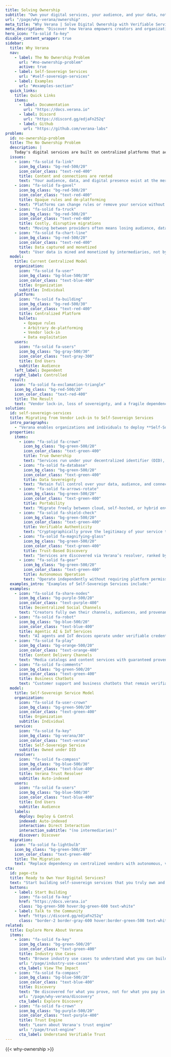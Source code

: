 ```yaml
---
title: Solving Ownership
subtitle: "Own your digital services, your audience, and your data, not just rent them from centralized platforms."
url: "/page/why-verana/ownership"
meta_title: "Why Verana | Solve Digital Ownership with Verifiable Services"
meta_description: "Discover how Verana empowers creators and organizations to own services, audiences, and data with verifiable credentials and portable trust infrastructure."
hero_icon: "fa-solid fa-key"
disable_content_wrapper: true
sidebar:
  title: Why Verana
  nav:
    - label: The No Ownership Problem
      url: "#no-ownership-problem"
      active: true
    - label: Self-Sovereign Services
      url: "#self-sovereign-services"
    - label: Examples
      url: "#examples-section"
  quick_links:
    title: Quick Links
    items:
      - label: Documentation
        url: "https://docs.verana.io"
      - label: Discord
        url: "https://discord.gg/edjaFn252q"
      - label: Github
        url: "https://github.com/verana-labs"
problem:
  id: no-ownership-problem
  title: The No Ownership Problem
  description: |
    Today's digital services are built on centralized platforms that act as gatekeepers. Whether it's a social network, an app store, or a SaaS provider, organizations and individuals rarely own their services or their audiences.
  issues:
    - icon: "fa-solid fa-link"
      icon_bg_class: "bg-red-500/20"
      icon_color_class: "text-red-400"
      title: Content and connections are rented
      text: "Your audience, data, and digital presence exist at the mercy of platform policies."
    - icon: "fa-solid fa-gavel"
      icon_bg_class: "bg-red-500/20"
      icon_color_class: "text-red-400"
      title: Opaque rules and de-platforming
      text: "Platforms can change rules or remove your service without warning or recourse."
    - icon: "fa-solid fa-truck"
      icon_bg_class: "bg-red-500/20"
      icon_color_class: "text-red-400"
      title: Costly, disruptive migrations
      text: "Moving between providers often means losing audience, data, and starting from scratch."
    - icon: "fa-solid fa-chart-line"
      icon_bg_class: "bg-red-500/20"
      icon_color_class: "text-red-400"
      title: Data captured and monetized
      text: "User data is mined and monetized by intermediaries, not by service owners."
  model:
    title: Current Centralized Model
    organization:
      icon: "fa-solid fa-user"
      icon_bg_class: "bg-blue-500/30"
      icon_color_class: "text-blue-400"
      title: Organization
      subtitle: Individual
    platform:
      icon: "fa-solid fa-building"
      icon_bg_class: "bg-red-500/30"
      icon_color_class: "text-red-400"
      title: Centralized Platform
      bullets:
        - Opaque rules
        - Arbitrary de-platforming
        - Vendor lock-in
        - Data exploitation
    users:
      icon: "fa-solid fa-users"
      icon_bg_class: "bg-gray-500/30"
      icon_color_class: "text-gray-300"
      title: End Users
      subtitle: Audience
    left_label: Dependent
    right_label: Controlled
  result:
    icon: "fa-solid fa-exclamation-triangle"
    icon_bg_class: "bg-red-500/20"
    icon_color_class: "text-red-400"
    title: The Result
    text: "Vendor lock-in, loss of sovereignty, and a fragile dependency on centralized operators."
solution:
  id: self-sovereign-services
  title: Migrating from Vendor Lock-in to Self-Sovereign Services
  intro_paragraphs:
    - "Verana enables organizations and individuals to deploy **Self-Sovereign Services**: digital services they fully own and control. Built on verifiable credentials and decentralized trust registries, these services are portable, provable, and free from platform lock-in."
  properties:
    items:
      - icon: "fa-solid fa-crown"
        icon_bg_class: "bg-green-500/20"
        icon_color_class: "text-green-400"
        title: True Ownership
        text: "Services run under your decentralized identifier (DID), not under a platform account."
      - icon: "fa-solid fa-database"
        icon_bg_class: "bg-green-500/20"
        icon_color_class: "text-green-400"
        title: Data Sovereignty
        text: "Retain full control over your data, audience, and connections at all times."
      - icon: "fa-solid fa-arrows-rotate"
        icon_bg_class: "bg-green-500/20"
        icon_color_class: "text-green-400"
        title: Portability
        text: "Migrate freely between cloud, self-hosted, or hybrid environments without losing trust or discoverability."
      - icon: "fa-solid fa-shield-check"
        icon_bg_class: "bg-green-500/20"
        icon_color_class: "text-green-400"
        title: Verifiable Authenticity
        text: "Cryptographically prove the legitimacy of your service to users and partners."
      - icon: "fa-solid fa-magnifying-glass"
        icon_bg_class: "bg-green-500/20"
        icon_color_class: "text-green-400"
        title: Trust-Based Discovery
        text: "Services are discovered via Verana’s resolver, ranked by credentials—not ad budgets."
      - icon: "fa-solid fa-gear"
        icon_bg_class: "bg-green-500/20"
        icon_color_class: "text-green-400"
        title: Autonomous Operation
        text: "Operate independently without requiring platform permissions or approvals."
  examples_intro: "Examples of Self-Sovereign Services include:"
  examples:
    - icon: "fa-solid fa-share-nodes"
      icon_bg_class: "bg-purple-500/20"
      icon_color_class: "text-purple-400"
      title: Decentralized Social Channels
      text: "Creators fully own their channels, audiences, and provenance."
    - icon: "fa-solid fa-robot"
      icon_bg_class: "bg-blue-500/20"
      icon_color_class: "text-blue-400"
      title: Agentic AI & IoT Services
      text: "AI agents and IoT devices operate under verifiable credentials with provable ownership."
    - icon: "fa-solid fa-play"
      icon_bg_class: "bg-orange-500/20"
      icon_color_class: "text-orange-400"
      title: Content Delivery Channels
      text: "Media catalogs and content services with guaranteed provenance and creator attribution."
    - icon: "fa-solid fa-comments"
      icon_bg_class: "bg-green-500/20"
      icon_color_class: "text-green-400"
      title: Business Chatbots
      text: "Customer support and business chatbots that remain verifiable and portable."
  model:
    title: Self-Sovereign Service Model
    organization:
      icon: "fa-solid fa-user-crown"
      icon_bg_class: "bg-green-500/30"
      icon_color_class: "text-green-400"
      title: Organization
      subtitle: Individual
    service:
      icon: "fa-solid fa-key"
      icon_bg_class: "bg-verana/30"
      icon_color_class: "text-verana"
      title: Self-Sovereign Service
      subtitle: Owned under DID
    resolver:
      icon: "fa-solid fa-compass"
      icon_bg_class: "bg-blue-500/30"
      icon_color_class: "text-blue-400"
      title: Verana Trust Resolver
      subtitle: Auto-indexed
    users:
      icon: "fa-solid fa-users"
      icon_bg_class: "bg-blue-500/30"
      icon_color_class: "text-blue-400"
      title: End Users
      subtitle: Audience
    labels:
      deploy: Deploy & Control
      indexed: Auto-indexed
      interaction: Direct Interaction
      interaction_subtitle: "(no intermediaries)"
      discover: Discover
  migration:
    icon: "fa-solid fa-lightbulb"
    icon_bg_class: "bg-green-500/20"
    icon_color_class: "text-green-400"
    title: The Migration
    text: "Replace dependency on centralized vendors with autonomous, verifiable ownership, turning digital services into **assets you control**, not permissions you rent."
cta:
  id: page-cta
  title: Ready to Own Your Digital Services?
  text: "Start building self-sovereign services that you truly own and control."
  buttons:
    - label: Start Building
      icon: "fa-solid fa-key"
      href: "https://docs.verana.io"
      class: "bg-green-500 hover:bg-green-600 text-white"
    - label: Talk to the Community
      href: "https://discord.gg/edjaFn252q"
      class: "border-2 border-gray-600 hover:border-green-500 text-white"
related:
  title: Explore More About Verana
  items:
    - icon: "fa-solid fa-key"
      icon_bg_class: "bg-green-500/20"
      icon_color_class: "text-green-400"
      title: Industry Use Cases
      text: "Browse industry use cases to understand what you can build with Verana."
      url: "/page/industry-use-cases"
      cta_label: View The Impact
    - icon: "fa-solid fa-compass"
      icon_bg_class: "bg-blue-500/20"
      icon_color_class: "text-blue-400"
      title: Discovery
      text: "Be discovered for what you prove, not for what you pay in advertising."
      url: "/page/why-verana/discovery"
      cta_label: Explore Discovery
    - icon: "fa-solid fa-crown"
      icon_bg_class: "bg-purple-500/20"
      icon_color_class: "text-purple-400"
      title: Trust Engine
      text: "Learn about Verana's trust engine"
      url: "/page/trust-engine"
      cta_label: Understand Verifiable Trust
---
```


{{< why-ownership >}}
